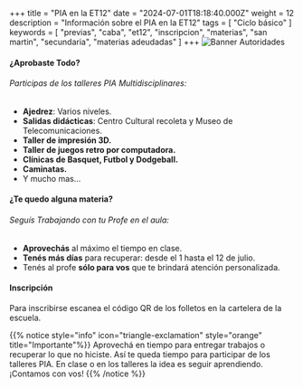 +++
title = "PIA en la ET12"
date = "2024-07-01T18:18:40.000Z"
weight = 12
description = "Información sobre el PIA en la ET12"
tags = [ "Ciclo básico" ]
keywords = [
  "previas",
  "caba",
  "et12",
  "inscripcion",
  "materias",
  "san martin",
  "secundaria",
  "materias adeudadas"
]
+++
![Banner Autoridades](/imgs/cate.jpg?height=250px&lightbox=false)

#### **¿Aprobaste Todo?**
###### Participas de los talleres PIA Multidisciplinares:

-  **Ajedrez**: Varios niveles.
-  **Salidas didácticas**: Centro Cultural recoleta y Museo de Telecomunicaciones.
-  **Taller de impresión 3D.**  
-  **Taller de juegos retro por computadora.**
-  **Clínicas de Basquet, Futbol y Dodgeball.**
-  **Caminatas.**
-  Y mucho mas...


#### **¿Te quedo alguna materia?**
###### Seguís Trabajando con tu Profe en el aula:

-  **Aprovechás** al máximo el tiempo en clase.
-  **Tenés más días** para recuperar: desde el 1 hasta el 12 de julio.
-  Tenés al profe **sólo para vos** que te brindará atención personalizada.

#### **Inscripción**

Para inscribirse escanea el código QR de los folletos en la cartelera de la escuela.

{{% notice style="info" icon="triangle-exclamation" style="orange" title="Importante"%}}
 Aprovechá en tiempo para entregar trabajos o recuperar lo que no hiciste. Así te queda tiempo para participar de los talleres PIA. En clase o en los talleres la idea es seguir aprendiendo. ¡Contamos con vos!
{{% /notice %}}